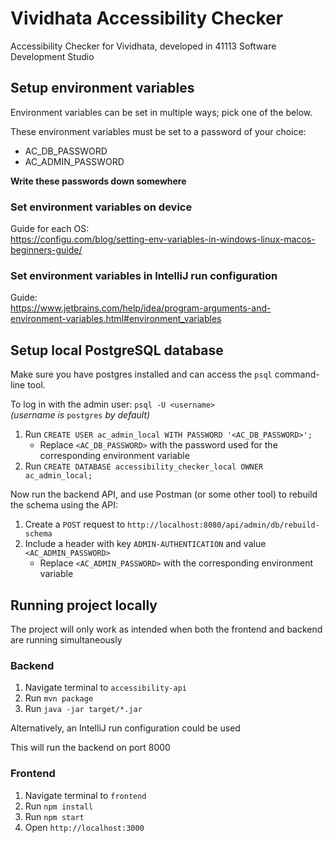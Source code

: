 # Vividhata Accessibility Checker

Accessibility Checker for Vividhata, developed in 41113 Software Development Studio


## Setup environment variables
Environment variables can be set in multiple ways; pick one of the below.

These environment variables must be set to a password of your choice:
- AC_DB_PASSWORD
- AC_ADMIN_PASSWORD

**Write these passwords down somewhere**


### Set environment variables on device
Guide for each OS:  
https://configu.com/blog/setting-env-variables-in-windows-linux-macos-beginners-guide/


### Set environment variables in IntelliJ run configuration
Guide:  
https://www.jetbrains.com/help/idea/program-arguments-and-environment-variables.html#environment_variables


## Setup local PostgreSQL database
Make sure you have postgres installed and can access the `psql` command-line tool.

To log in with the admin user: `psql -U <username>`  
*(username is* `postgres` *by default)*

1. Run `CREATE USER ac_admin_local WITH PASSWORD '<AC_DB_PASSWORD>';`
   * Replace `<AC_DB_PASSWORD>` with the password used for the corresponding environment variable
2. Run `CREATE DATABASE accessibility_checker_local OWNER ac_admin_local;`

Now run the backend API, and use Postman (or some other tool) to rebuild the schema using the API:
1. Create a `POST` request to `http://localhost:8080/api/admin/db/rebuild-schema`
2. Include a header with key `ADMIN-AUTHENTICATION` and value `<AC_ADMIN_PASSWORD>`
   * Replace `<AC_ADMIN_PASSWORD>` with the corresponding environment variable


## Running project locally
The project will only work as intended when both the frontend and backend are running simultaneously


### Backend
1. Navigate terminal to `accessibility-api`
2. Run `mvn package`
3. Run `java -jar target/*.jar`

Alternatively, an IntelliJ run configuration could be used

This will run the backend on port 8000


### Frontend
1. Navigate terminal to `frontend`
2. Run  `npm install`
3. Run `npm start`
4. Open `http://localhost:3000`

